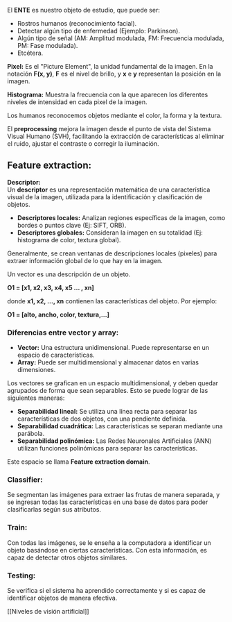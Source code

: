 El **ENTE** es nuestro objeto de estudio, que puede ser:

- Rostros humanos (reconocimiento facial).
- Detectar algún tipo de enfermedad (Ejemplo: Parkinson).
- Algún tipo de señal (AM: Amplitud modulada, FM: Frecuencia modulada, PM: Fase modulada).
- Etcétera.

**Pixel:** Es el "Picture Element", la unidad fundamental de la imagen. En la notación **F(x, y)**, **F** es el nivel de brillo, y **x** e **y** representan la posición en la imagen.

**Histograma:** Muestra la frecuencia con la que aparecen los diferentes niveles de intensidad en cada pixel de la imagen.

Los humanos reconocemos objetos mediante el color, la forma y la textura.

El **preprocessing** mejora la imagen desde el punto de vista del Sistema Visual Humano (SVH), facilitando la extracción de características al eliminar el ruido, ajustar el contraste o corregir la iluminación.

## **Feature extraction**:

**Descriptor:**  
Un **descriptor** es una representación matemática de una característica visual de la imagen, utilizada para la identificación y clasificación de objetos.

- **Descriptores locales:** Analizan regiones específicas de la imagen, como bordes o puntos clave (Ej: SIFT, ORB).
- **Descriptores globales:** Consideran la imagen en su totalidad (Ej: histograma de color, textura global).

Generalmente, se crean ventanas de descripciones locales (pixeles) para extraer información global de lo que hay en la imagen.

Un vector es una descripción de un objeto.

**O1 = [x1, x2, x3, x4, x5 … , xn]**

donde **x1, x2, ..., xn** contienen las características del objeto. Por ejemplo:

**O1 = [alto, ancho, color, textura,…]**



### **Diferencias entre vector y array:**

- **Vector:** Una estructura unidimensional. Puede representarse en un espacio de características.
- **Array:** Puede ser multidimensional y almacenar datos en varias dimensiones.

Los vectores se grafican en un espacio multidimensional, y deben quedar agrupados de forma que sean separables. Esto se puede lograr de las siguientes maneras:

- **Separabilidad lineal:** Se utiliza una línea recta para separar las características de dos objetos, con una pendiente definida.
- **Separabilidad cuadrática:** Las características se separan mediante una parábola.
- **Separabilidad polinómica:** Las Redes Neuronales Artificiales (ANN) utilizan funciones polinómicas para separar las características.

Este espacio se llama **Feature extraction domain**.

### **Classifier:**

Se segmentan las imágenes para extraer las frutas de manera separada, y se ingresan todas las características en una base de datos para poder clasificarlas según sus atributos.

### **Train:**

Con todas las imágenes, se le enseña a la computadora a identificar un objeto basándose en ciertas características. Con esta información, es capaz de detectar otros objetos similares.

### **Testing:**

Se verifica si el sistema ha aprendido correctamente y si es capaz de identificar objetos de manera efectiva.

[[Niveles de visión artificial]]